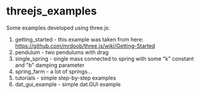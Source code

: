 threejs_examples
================

Some examples developed using three.js:
   1. getting_started - this example was taken from here: https://github.com/mrdoob/three.js/wiki/Getting-Started 
   2. pendulum - two pendulums with drag
   3. single_spring - single mass connected to spring with some "k" constant and "b" damping parameter
   4. spring_farm - a lot of springs...
   5. tutorials - simple step-by-step examples
   6. dat_gui_example - simple dat.GUI example  

